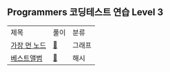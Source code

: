 ## Programmers 코딩테스트 연습 Level 3
<div align="center">
    <table>
        <tr>
            <td>제목</td>
            <td>풀이</td>
            <td>분류</td>
        </tr>
        <tr>
            <td><a href="https://programmers.co.kr/learn/courses/30/lessons/49189">가장 먼 노드</a></td>
            <td><a href="https://github.com/sieukim/algorithm-programmers/blob/master/level3/ex01.js">📎️️</a></td>
            <td>그래프</td>
        </tr>
        <tr>
            <td><a href="https://programmers.co.kr/learn/courses/30/lessons/42579">베스트앨범</a></td>
            <td><a href="https://github.com/sieukim/algorithm-programmers/blob/master/level3/ex02.js">📎️️</a></td>
            <td>해시</td>
        </tr>
    </table>
</div>